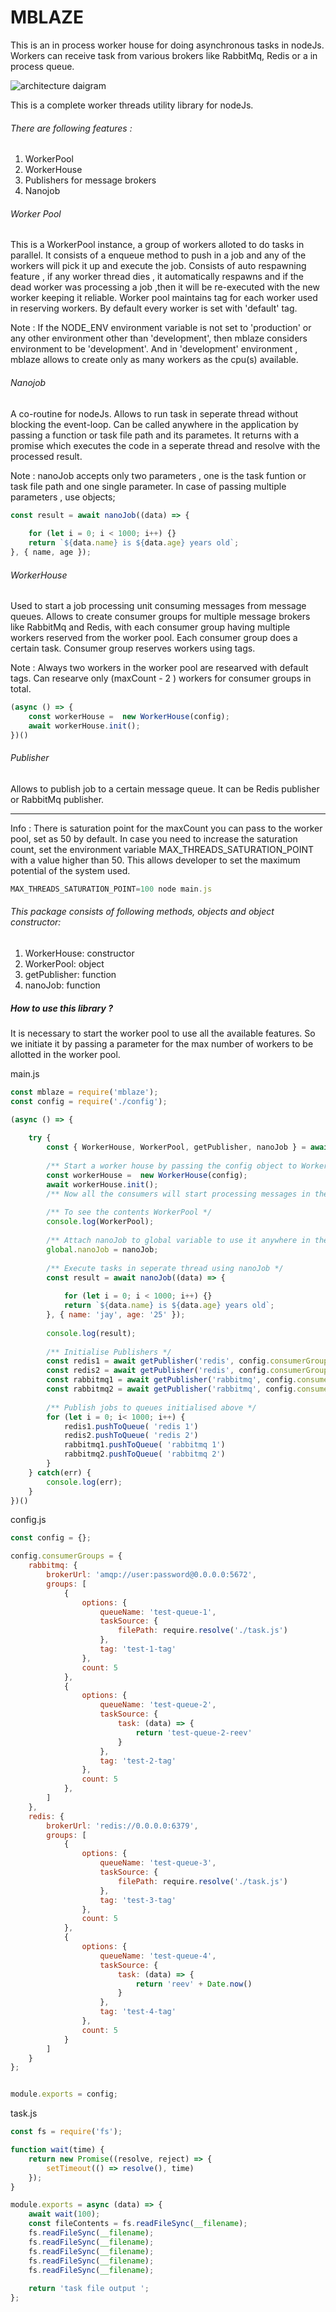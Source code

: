 # MBLAZE

This is an in process worker house for doing asynchronous tasks in nodeJs.
Workers can receive task from various brokers like RabbitMq, Redis or a in process queue.

![architecture daigram](https://i.ibb.co/zSjB5Bs/mblaze-architecture.jpg)

This is a complete worker threads utility library for nodeJs.
###### There are following features : 
1. WorkerPool
2. WorkerHouse
3. Publishers for message brokers
4. Nanojob

###### Worker Pool
This is a WorkerPool instance, a group of workers alloted to do tasks in parallel.
It consists of a enqueue method to push in a job and any of the workers will pick it up and execute the job. 
Consists of auto respawning feature , if any worker thread dies , it automatically respawns and if the dead worker was processing a job ,then it will be re-executed with the new worker keeping it reliable.
Worker pool maintains tag for each worker used in reserving workers. By default every worker is set with 'default' tag.

Note : If the NODE_ENV environment variable is not set to 'production' or any other environment other than 'development', then mblaze considers environment to be 'development'.
And in 'development' environment , mblaze allows to create only as many workers as the cpu(s) available.

###### Nanojob
A co-routine for nodeJs.
Allows to run task in seperate thread without blocking the event-loop.
Can be called anywhere in the application by passing a function or task file path and its parametes.
It returns with a promise which executes the code in a seperate thread and resolve with the processed result.

Note : nanoJob accepts only two parameters , one is the task funtion or task file path and one single parameter. In case of passing multiple parameters , use objects;

```js
const result = await nanoJob((data) => {
    
    for (let i = 0; i < 1000; i++) {}
    return `${data.name} is ${data.age} years old`;
}, { name, age });
```

###### WorkerHouse
Used to start a job processing unit consuming messages from message queues.
Allows to create consumer groups for multiple message brokers like RabbitMq and Redis, with each consumer group having multiple workers reserved from the worker pool.
Each consumer group does a certain task.
Consumer group reserves workers using tags.

Note : Always two workers in the worker pool are researved with default tags. Can researve only (maxCount - 2 ) workers for consumer groups in total.

```js
(async () => {
    const workerHouse =  new WorkerHouse(config);
    await workerHouse.init();
})()
```


###### Publisher 
Allows to publish job to a certain message queue.
It can be Redis publisher or RabbitMq publisher.

----------------------------------------------------------------------------------------

Info : There is saturation point for the maxCount you can pass to the worker pool, set as 50 by default. In case you need to increase the saturation count, set the environment variable MAX_THREADS_SATURATION_POINT with a value higher than 50. This allows developer to set the maximum potential of the system used.

```js
MAX_THREADS_SATURATION_POINT=100 node main.js
```

###### This package consists of following methods, objects and object constructor:
1.  WorkerHouse: constructor
2.  WorkerPool: object
3.  getPublisher: function
4.  nanoJob: function

##### How to use this library ?
It is necessary to start the worker pool to use all the available features.
So we initiate it by passing a parameter for the max number of workers to be allotted in the worker pool.

main.js

```js
const mblaze = require('mblaze');
const config = require('./config');

(async () => {
    
    try {
        const { WorkerHouse, WorkerPool, getPublisher, nanoJob } = await mblaze(10);
        
        /** Start a worker house by passing the config object to WorkerHouse constructor */
        const workerHouse =  new WorkerHouse(config);
        await workerHouse.init();
        /** Now all the consumers will start processing messages in the queue */
        
        /** To see the contents WorkerPool */
        console.log(WorkerPool);
        
        /** Attach nanoJob to global variable to use it anywhere in the application */
        global.nanoJob = nanoJob;
        
        /** Execute tasks in seperate thread using nanoJob */
        const result = await nanoJob((data) => {
            
            for (let i = 0; i < 1000; i++) {}
            return `${data.name} is ${data.age} years old`;
        }, { name: 'jay', age: '25' });
        
        console.log(result);
        
        /** Initialise Publishers */
        const redis1 = await getPublisher('redis', config.consumerGroups.redis.groups[0].options.queueName, config.consumerGroups.redis.brokerUrl);
        const redis2 = await getPublisher('redis', config.consumerGroups.redis.groups[1].options.queueName, config.consumerGroups.redis.brokerUrl);
        const rabbitmq1 = await getPublisher('rabbitmq', config.consumerGroups.rabbitmq.groups[0].options.queueName, config.consumerGroups.rabbitmq.brokerUrl);
        const rabbitmq2 = await getPublisher('rabbitmq', config.consumerGroups.rabbitmq.groups[1].options.queueName, config.consumerGroups.rabbitmq.brokerUrl);
        
        /** Publish jobs to queues initialised above */
        for (let i = 0; i< 1000; i++) {
            redis1.pushToQueue( 'redis 1')
            redis2.pushToQueue( 'redis 2')
            rabbitmq1.pushToQueue( 'rabbitmq 1')
            rabbitmq2.pushToQueue( 'rabbitmq 2')
        }
    } catch(err) {
        console.log(err);
    }
})()
```

config.js

```js
const config = {};

config.consumerGroups = {
    rabbitmq: {
        brokerUrl: 'amqp://user:password@0.0.0.0:5672',
        groups: [
            {
                options: {
                    queueName: 'test-queue-1',
                    taskSource: {
                        filePath: require.resolve('./task.js')
                    },
                    tag: 'test-1-tag'
                },
                count: 5
            },
            {
                options: {
                    queueName: 'test-queue-2',
                    taskSource: {
                        task: (data) => {
                            return 'test-queue-2-reev'
                        }
                    },
                    tag: 'test-2-tag'
                },
                count: 5
            },
        ]
    },
    redis: {
        brokerUrl: 'redis://0.0.0.0:6379',
        groups: [
            {
                options: {
                    queueName: 'test-queue-3',
                    taskSource: {
                        filePath: require.resolve('./task.js')
                    },
                    tag: 'test-3-tag'
                },
                count: 5
            },
            {
                options: {
                    queueName: 'test-queue-4',
                    taskSource: {
                        task: (data) => {
                            return 'reev' + Date.now()
                        }
                    },
                    tag: 'test-4-tag'
                },
                count: 5
            }
        ]
    }
};


module.exports = config;
```

task.js

```js
const fs = require('fs');

function wait(time) {
    return new Promise((resolve, reject) => {
        setTimeout(() => resolve(), time)
    });
}

module.exports = async (data) => {
    await wait(100);
    const fileContents = fs.readFileSync(__filename);
    fs.readFileSync(__filename);
    fs.readFileSync(__filename);
    fs.readFileSync(__filename);
    fs.readFileSync(__filename);
    fs.readFileSync(__filename);
    
    return 'task file output ';
};
```

